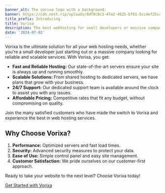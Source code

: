 ```yaml
---
banner_alt: The vorixa logo with a background.
banner: https://cdn.nest.rip/uploads/8df9c8c3-47a2-4625-bf01-5cc4ef25ca6a.png
title_prefix: Introducing
title: Vorixa 
description: The best webhosting for small developers or massive companies!
date: '2024-07-02'
---
```


Vorixa is the ultimate solution for all your web hosting needs, whether you're a small developer just starting out or a massive company looking for reliable and scalable services. With Vorixa, you get:

- **Fast and Reliable Hosting:** Our state-of-the-art servers ensure your site is always up and running smoothly.
- **Scalable Solutions:** From shared hosting to dedicated servers, we have plans that grow with your business.
- **24/7 Support:** Our dedicated support team is available around the clock to assist you with any issues.
- **Affordable Pricing:** Competitive rates that fit any budget, without compromising on quality.

Join the many satisfied customers who have made the switch to Vorixa and experience the best in web hosting services.

## Why Choose Vorixa?

1. **Performance:** Optimized servers and fast load times.
2. **Security:** Advanced security measures to protect your data.
3. **Ease of Use:** Simple control panel and easy site management.
4. **Customer Satisfaction:** We pride ourselves on our customer-first approach.

Ready to take your website to the next level? Choose Vorixa today!

[Get Started with Vorixa](https://vorixa.co.uk)
